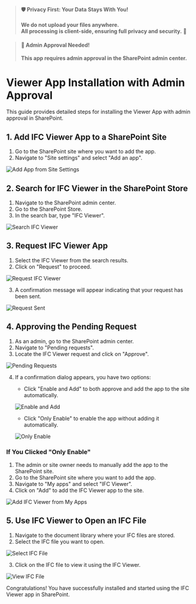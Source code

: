 > #### 🛡️ **Privacy First: Your Data Stays With You!**
> 
> **We do not upload your files anywhere.**  
> **All processing is client-side, ensuring full privacy and security.** 🔐

> #### 🚨 **Admin Approval Needed!**
> **This app requires admin approval in the SharePoint admin center.**  

# Viewer App Installation with Admin Approval

This guide provides detailed steps for installing the Viewer App with admin approval in SharePoint.

## 1. Add IFC Viewer App to a SharePoint Site

1. Go to the SharePoint site where you want to add the app.
2. Navigate to "Site settings" and select "Add an app".

![Add App from Site Settings](/_media/sharepoint-site-settings-add-app.png)

## 2. Search for IFC Viewer in the SharePoint Store

1. Navigate to the SharePoint admin center.
2. Go to the SharePoint Store.
3. In the search bar, type "IFC Viewer".

![Search IFC Viewer](/_media/sharepoint-store-search-ifc-viewer.png)

## 3. Request IFC Viewer App

1. Select the IFC Viewer from the search results.
2. Click on "Request" to proceed.

![Request IFC Viewer](/_media/sharepoint-store-ifc-viewer-request.png)

3. A confirmation message will appear indicating that your request has been sent.

![Request Sent](/_media/sharepoint-store-ifc-viewer-request-sent.png)

## 4. Approving the Pending Request

1. As an admin, go to the SharePoint admin center.
2. Navigate to "Pending requests".
3. Locate the IFC Viewer request and click on "Approve".

![Pending Requests](/_media/sharepoint-admin-center-pending-requests-ifc-viewer-approve.png)

4. If a confirmation dialog appears, you have two options:
    - Click "Enable and Add" to both approve and add the app to the site automatically.

    ![Enable and Add](/_media/sharepoint-admin-center-pending-requests-ifc-viewer-enable-and-add-confirm.png)

    - Click "Only Enable" to enable the app without adding it automatically.

    ![Only Enable](/_media/sharepoint-admin-center-pending-requests-ifc-viewer-only-enable-confirm.png)

### If You Clicked "Only Enable"

1. The admin or site owner needs to manually add the app to the SharePoint site.
2. Go to the SharePoint site where you want to add the app.
3. Navigate to "My apps" and select "IFC Viewer".
4. Click on "Add" to add the IFC Viewer app to the site.

![Add IFC Viewer from My Apps](/_media/sharepoint-site-myapps-ifc.viewer-add.png)

## 5. Use IFC Viewer to Open an IFC File

1. Navigate to the document library where your IFC files are stored.
2. Select the IFC file you want to open.

![Select IFC File](/_media/sharepoint-document-library-select-ifc-file.png)

3. Click on the IFC file to view it using the IFC Viewer.

![View IFC File](/_media/sharepoint-document-library-view-ifc-file.png)

Congratulations! You have successfully installed and started using the IFC Viewer app in SharePoint.
